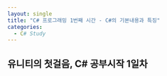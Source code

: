 ```yaml
---
layout: single
title: "C# 프로그래밍 1번째 시간 - C#의 기본내용과 특징"
categories:
  - C# Study
---
```


## 유니티의 첫걸음, C# 공부시작 1일차
